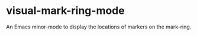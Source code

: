 visual-mark-ring-mode
=====================

An Emacs minor-mode to display the locations of markers on the mark-ring.